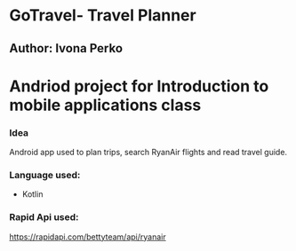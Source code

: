 # GoTravel- Travel Planner
## Author: Ivona Perko

# Andriod project for Introduction to mobile applications class

### Idea
Android app used to plan trips, search RyanAir flights and read travel guide.

### Language used:
- Kotlin

### Rapid Api used:
https://rapidapi.com/bettyteam/api/ryanair
